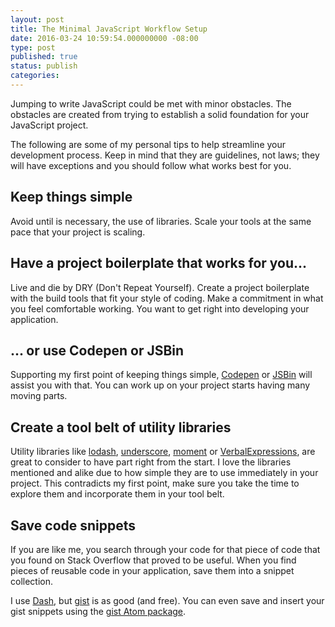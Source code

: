 ```yaml
---
layout: post
title: The Minimal JavaScript Workflow Setup
date: 2016-03-24 10:59:54.000000000 -08:00
type: post
published: true
status: publish
categories:
---
```


Jumping to write JavaScript could be met with minor obstacles. The obstacles are created from trying to establish a solid foundation for your JavaScript project.

The following are some of my personal tips to help streamline your development process. Keep in mind that they are guidelines, not laws; they will have exceptions and you should follow what works best for you.

## Keep things simple
Avoid until is necessary, the use of libraries. Scale your tools at the same pace that your project is scaling.

## Have a project boilerplate that works for you...
Live and die by DRY (Don't Repeat Yourself). Create a project boilerplate with the build tools that fit your style of coding. Make a commitment in what you feel comfortable working. You want to get right into developing your application.

## ... or use Codepen or JSBin
Supporting my first point of keeping things simple, [Codepen](http://codepen.io) or [JSBin](http:jsbin.com) will assist you with that. You can work up on your project starts having many moving parts.

## Create a tool belt of utility libraries
Utility libraries like [lodash](https://lodash.com/), [underscore](http://underscorejs.org/), [moment](http://momentjs.com/) or [VerbalExpressions](https://github.com/VerbalExpressions/JSVerbalExpressions), are great to consider to have part right from the start. I love the libraries mentioned and alike due to how simple they are to use immediately in your project. This contradicts my first point, make sure you take the time to explore them and incorporate them in your tool belt.

## Save code snippets
If you are like me, you search through your code for that piece of code that you found on Stack Overflow that proved to be useful. When you find pieces of reusable code in your application, save them into a snippet collection.

I use [Dash](https://kapeli.com/dash), but [gist](https://gist.github.com) is as good (and free). You can even save and insert your gist snippets using the [gist Atom package](https://atom.io/packages/gist).

